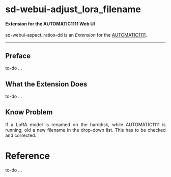 # sd-webui-adjust_lora_filename
#### Extension for the AUTOMATIC1111 Web UI

<p align="justify">sd-webui-aspect_ratios-dd is an <i>Extension</i> for the <a href="https://github.com/AUTOMATIC1111/stable-diffusion-webui">AUTOMATIC1111</a>.</p>

---

## Preface

to-do ...

## What the Extension Does



to-do ...

## Know Problem

<p align="justify">If a LoRA model is renamed on the harddisk, while AUTOMATIC1111 is running, old a new filename in the drop-down list. This has to be checked and corrected.</p>

# Reference

to-do ...
